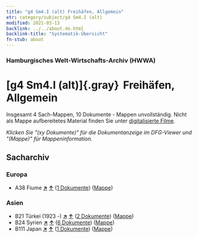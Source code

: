```yaml
---
title: "g4 Sm4.I (alt) Freihäfen, Allgemein"
etr: category/subject/g4 Sm4.I (alt)
modified: 2021-03-13
backlink: ../../about.de.html
backlink-title: "Systematik-Übersicht"
fn-stub: about
---
```


### Hamburgisches Welt-Wirtschafts-Archiv (HWWA)
# [g4 Sm4.I (alt)]{.gray}&#8201; Freihäfen, Allgemein&#160; 




Insgesamt 4 Sach-Mappen, 10 Dokumente - Mappen unvollständig.
Nicht als Mappe aufbereitetes Material finden Sie unter [digitalisierte Filme](/film/h1_sh).

_Klicken Sie "(xy Dokumente)" für die Dokumentanzeige im DFG-Viewer und "(Mappe)" für Mappeninformation._

## Sacharchiv




### Europa

- A38 Fiume [**&nearr;**](../../../geo/i/141014/about.de.html "Fiume (alle Mappen)") [**&uarr;**](../../../geo/about.de.html#A38 "Ländersystematik") (<a href="https://pm20.zbw.eu/dfgview/sh/141014,144484" title="über: Fiume : Freihäfen, Allgemein" target="_blank">1 Dokumente</a>) ([Mappe](http://purl.org/pressemappe20/folder/sh/141014,144484))

### Asien

- B21 Türkei (1923 -) [**&nearr;**](../../../geo/i/141111/about.de.html "Türkei (1923 -) (alle Mappen)") [**&uarr;**](../../../geo/about.de.html#B21 "Ländersystematik") (<a href="https://pm20.zbw.eu/dfgview/sh/141111,144484" title="über: Türkei (1923 -) : Freihäfen, Allgemein" target="_blank">2 Dokumente</a>) ([Mappe](http://purl.org/pressemappe20/folder/sh/141111,144484))
- B24 Syrien [**&nearr;**](../../../geo/i/141114/about.de.html "Syrien (alle Mappen)") [**&uarr;**](../../../geo/about.de.html#B24 "Ländersystematik") (<a href="https://pm20.zbw.eu/dfgview/sh/141114,144484" title="über: Syrien : Freihäfen, Allgemein" target="_blank">6 Dokumente</a>) ([Mappe](http://purl.org/pressemappe20/folder/sh/141114,144484))
- B111 Japan [**&nearr;**](../../../geo/i/141272/about.de.html "Japan (alle Mappen)") [**&uarr;**](../../../geo/about.de.html#B111 "Ländersystematik") (<a href="https://pm20.zbw.eu/dfgview/sh/141272,144484" title="über: Japan : Freihäfen, Allgemein" target="_blank">1 Dokumente</a>) ([Mappe](http://purl.org/pressemappe20/folder/sh/141272,144484))


